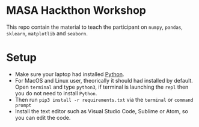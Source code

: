 # MASA Hackthon Workshop
This repo contain the material to teach the participant on `numpy`, `pandas`, `sklearn`, `matplotlib` and `seaborn`.

# Setup
- Make sure your laptop had installed [Python](https://www.python.org/downloads/).
- For MacOS and Linux user, theorically it should had installed by default. Open `terminal` and type `python3`, if terminal is launching the `repl` then you do not need to install `Python`.
- Then run `pip3 install -r requirements.txt` via the `terminal` or `command prompt`
- Install the text editor such as Visual Studio Code, Sublime or Atom, so you can edit the code.